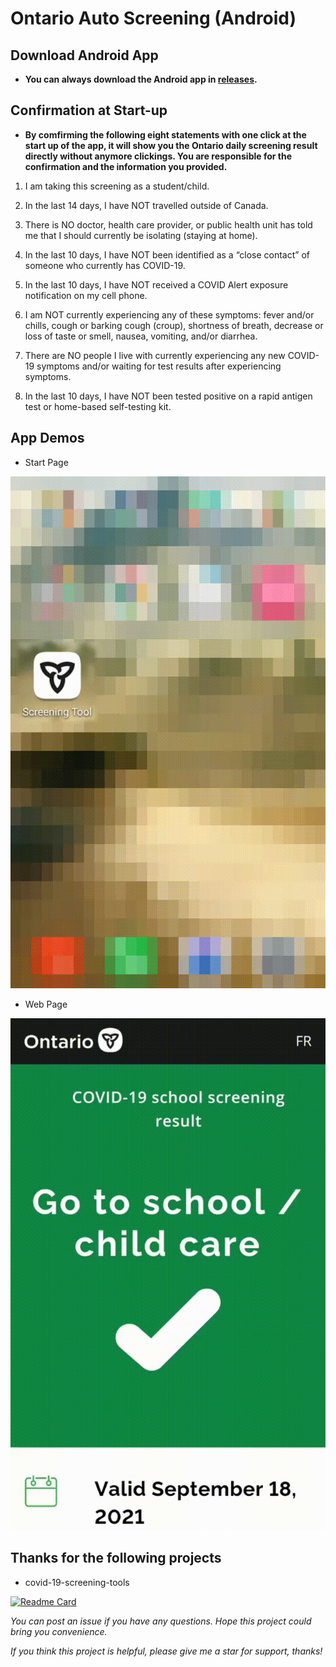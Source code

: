 # Ontario Auto Screening (Android)

## Download Android App

+ **You can always download the Android app in [releases](https://github.com/PetrelPine/ontario-auto-screening-android/releases).**

## Confirmation at Start-up

+ **By comfirming the following eight statements with one click at the start up of the app, it will show you the Ontario daily screening result directly without anymore clickings. You are responsible for the confirmation and the information you provided.**

1. I am taking this screening as a student/child.

2. In the last 14 days, I have NOT travelled outside of Canada.

3. There is NO doctor, health care provider, or public health unit has told me that I should currently be isolating (staying at home).

4. In the last 10 days, I have NOT been identified as a “close contact” of someone who currently has COVID-19.

5. In the last 10 days, I have NOT received a COVID Alert exposure notification on my cell phone.

6. I am NOT currently experiencing any of these symptoms: fever and/or chills, cough or barking cough (croup), shortness of breath, decrease or loss of taste or smell, nausea, vomiting, and/or diarrhea.

7. There are NO people I live with currently experiencing any new COVID-19 symptoms and/or waiting for test results after experiencing symptoms.

8. In the last 10 days, I have NOT been tested positive on a rapid antigen test or home-based self-testing kit.

## App Demos

- Start Page

![StartPage](resource/StartPage.gif)

- Web Page

![WebPage](resource/WebPage.gif)

## Thanks for the following projects

+ covid-19-screening-tools

[![Readme Card](https://github-readme-stats.vercel.app/api/pin/?username=ongov&repo=covid-19-screening-tools)](https://github.com/ongov/covid-19-screening-tools)

*You can post an issue if you have any questions. Hope this project could bring you convenience.*

*If you think this project is helpful, please give me a star for support, thanks!*
